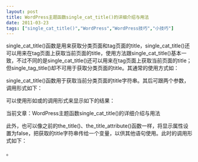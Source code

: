 ```yaml
---
layout: post
title: WordPress主题函数single_cat_title()的详细介绍与用法		
date: 2011-03-23
tags: ["single_cat_title()","WordPress","WordPress技巧","小技巧"]
---
```


single_cat_title()函数是用来获取分类页面和tag页面的title，single_cat_title()还可以用来在tag页面上获取当前页面的title，使用方法跟single_cat_title()基本一致，不过不同的是single_cat_title()还可以用来在tag页面上获取当前页面的title；但single_tag_title()却不可用于获取分类页面的title。其通常的使用方式如：

<?php
$str = single_cat_title();
echo $str;
?>

single_cat_title()函数用于获取当前分类页面的title字符串。其后可跟两个参数，调用形式如下：

<?php single_cat_title('前缀',display); ?>

可以使用形如<?php single_cat_title('当前文章：',TRUE); ?>或<?php single_cat_title('当前文章：'); ?>的调用形式来显示如下的结果：

当前文章：WordPress主题函数single_cat_title()的详细介绍与用法

此外，也可以像之前的the_title()、the_title_attribute()函数一样，将显示属性设置为false，把获取的title字符串传给一个变量，以供其他语句使用。此时的调用形式如下：

<?php $tt = single_cat_title('当前文章：',false); ?>。		